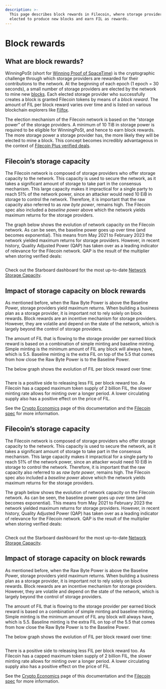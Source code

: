 ```yaml
---
description: >-
  This page describes block rewards in Filecoin, where storage providers are
  elected to produce new blocks and earn FIL as rewards.
---
```


# Block rewards

## What are block rewards?

WinningPoSt (short for [Winning Proof of SpaceTime](https://spec.filecoin.io/algorithms/pos/post/)) is the cryptographic challenge through which storage providers are rewarded for their contributions to the network. At the beginning of each epoch (1 epoch = 30 seconds), a small number of storage providers are elected by the network to mine new [blocks](../../reference/general/glossary.md#block). Each elected storage provider who successfully creates a block is granted Filecoin tokens by means of a _block reward_. The amount of FIL per block reward varies over time and is listed on various blockchain explorers like [Filfox](https://filfox.info/en).

The election mechanism of the Filecoin network is based on the “storage power” of the storage providers. A minimum of 10 TiB in storage power is required to be eligible for WinningPoSt, and hence to earn block rewards. The more storage power a storage provider has, the more likely they will be elected to mine a block. This concept becomes incredibly advantageous in the context of [Filecoin Plus verified deals](../../basics/how-storage-works/filecoin-plus.md).

## Filecoin’s storage capacity

The Filecoin network is composed of storage providers who offer storage capacity to the network. This capacity is used to secure the network, as it takes a significant amount of storage to take part in the consensus mechanism. This large capacity makes it impractical for a single party to reach 51% of the network power, since an attacker would need 10 EiB in storage to control the network. Therefore, it is important that the raw capacity also referred to as _raw byte power_, remains high. The Filecoin spec also included a _baseline power_ above which the network yields maximum returns for the storage providers.

The graph below shows the evolution of network capacity on the Filecoin network. As can be seen, the baseline power goes up over time (and becomes exponential). This means from May 2021 to February 2023 the network yielded maximum returns for storage providers. However, in recent history, Quality Adjusted Power (QAP) has taken over as a leading indicator of relevance for the Filecoin network. QAP is the result of the multiplier when storing verified deals:

<figure><img src="https://docs.filecoin.io/storage-provider/filecoin-economics/block-rewards/capacity_hucae1100079a6c2042249cc1b2d9e4bf1_232738_1725x0_resize_q75_h2_box_3.webp" alt=""><figcaption></figcaption></figure>

Check out the Starboard dashboard for the most up-to-date [Network Storage Capacity](https://dashboard.starboard.ventures/capacity-services#network-storage-capacity).

## Impact of storage capacity on block rewards

As mentioned before, when the Raw Byte Power is above the Baseline Power, storage providers yield maximum returns. When building a business plan as a storage provider, it is important not to rely solely on block rewards. Block rewards are an incentive mechanism for storage providers. However, they are volatile and depend on the state of the network, which is largely beyond the control of storage providers.

The amount of FIL that is flowing to the storage provider per earned block reward is based on a combination of simple minting and baseline minting. Simple minting is the minimum amount of FIL any block will always have, which is 5.5. Baseline minting is the extra FIL on top of the 5.5 that comes from how close the Raw Byte Power is to the Baseline Power.

The below graph shows the evolution of FIL per block reward over time:

<figure><img src="https://docs.filecoin.io/storage-provider/filecoin-economics/block-rewards/blockrewards_hu5b84e6fec805895d08ed475aa385a4a9_134941_1725x0_resize_q75_h2_box_3.webp" alt=""><figcaption></figcaption></figure>

There is a positive side to releasing less FIL per block reward too. As Filecoin has a capped maximum token supply of 2 billion FIL, the slower minting rate allows for minting over a longer period. A lower circulating supply also has a positive effect on the price of FIL.

See the [Crypto Economics](../../basics/what-is-filecoin/crypto-economics.md) page of this documentation and the [Filecoin spec](https://spec.filecoin.io/#section-systems.filecoin\_token.minting\_model) for more information.

## Filecoin’s storage capacity

The Filecoin network is composed of storage providers who offer storage capacity to the network. This capacity is used to secure the network, as it takes a significant amount of storage to take part in the consensus mechanism. This large capacity makes it impractical for a single party to reach 51% of the network power, since an attacker would need 10 EiB in storage to control the network. Therefore, it is important that the raw capacity also referred to as _raw byte power_, remains high. The Filecoin spec also included a _baseline power_ above which the network yields maximum returns for the storage providers.

The graph below shows the evolution of network capacity on the Filecoin network. As can be seen, the baseline power goes up over time (and becomes exponential). This means from May 2021 to February 2023 the network yielded maximum returns for storage providers. However, in recent history, Quality Adjusted Power (QAP) has taken over as a leading indicator of relevance for the Filecoin network. QAP is the result of the multiplier when storing verified deals:

<figure><img src="https://docs.filecoin.io/storage-provider/filecoin-economics/block-rewards/capacity_hucae1100079a6c2042249cc1b2d9e4bf1_232738_1725x0_resize_q75_h2_box_3.webp" alt=""><figcaption></figcaption></figure>

Check out the Starboard dashboard for the most up-to-date [Network Storage Capacity](https://dashboard.starboard.ventures/capacity-services#network-storage-capacity).

## Impact of storage capacity on block rewards

As mentioned before, when the Raw Byte Power is above the Baseline Power, storage providers yield maximum returns. When building a business plan as a storage provider, it is important not to rely solely on block rewards. Block rewards are an incentive mechanism for storage providers. However, they are volatile and depend on the state of the network, which is largely beyond the control of storage providers.

The amount of FIL that is flowing to the storage provider per earned block reward is based on a combination of simple minting and baseline minting. Simple minting is the minimum amount of FIL any block will always have, which is 5.5. Baseline minting is the extra FIL on top of the 5.5 that comes from how close the Raw Byte Power is to the Baseline Power.

The below graph shows the evolution of FIL per block reward over time:

<figure><img src="https://docs.filecoin.io/storage-provider/filecoin-economics/block-rewards/blockrewards_hu5b84e6fec805895d08ed475aa385a4a9_134941_1725x0_resize_q75_h2_box_3.webp" alt=""><figcaption></figcaption></figure>

There is a positive side to releasing less FIL per block reward too. As Filecoin has a capped maximum token supply of 2 billion FIL, the slower minting rate allows for minting over a longer period. A lower circulating supply also has a positive effect on the price of FIL.

See the [Crypto Economics](../../basics/what-is-filecoin/crypto-economics.md) page of this documentation and the [Filecoin spec](https://spec.filecoin.io/#section-systems.filecoin\_token.minting\_model) for more information.
